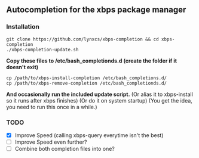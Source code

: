 Autocompletion for the xbps package manager
-----------------------

### Installation
```
git clone https://github.com/lynxcs/xbps-completion && cd xbps-completion
./xbps-completion-update.sh
```
**Copy these files to /etc/bash_completionds.d (create the folder if it doesn't exit)**
```
cp /path/to/xbps-install-completion /etc/bash_completions.d/
cp /path/to/xbps-remove-completion /etc/bash_completionds.d/
```
**And occasionally run the included update script.**
(Or alias it to xbps-install so it runs after xbps finishes)
(Or do it on system startup)
(You get the idea, you need to run this once in a while.)
### TODO
- [x] Improve Speed (calling xbps-query everytime isn't the best)
- [ ] Improve Speed even further?
- [ ] Combine both completion files into one?
